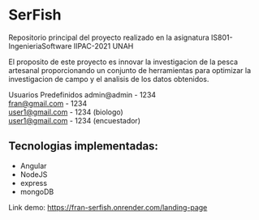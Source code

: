 # SerFish
Repositorio principal del proyecto realizado en la asignatura IS801-IngenieriaSoftware IIPAC-2021 UNAH

El proposito de este proyecto es innovar la investigacion de la pesca artesanal proporcionando un conjunto de herramientas para optimizar la investigacion de campo y el analisis de los datos obtenidos.

Usuarios Predefinidos
admin@admin - 1234  
fran@gmail.com - 1234  
user1@gmail.com - 1234 (biologo)  
user1@gmail.com - 1234 (encuestador)  


Tecnologias implementadas:
---
* Angular
* NodeJS
* express
* mongoDB

Link demo: https://fran-serfish.onrender.com/landing-page
